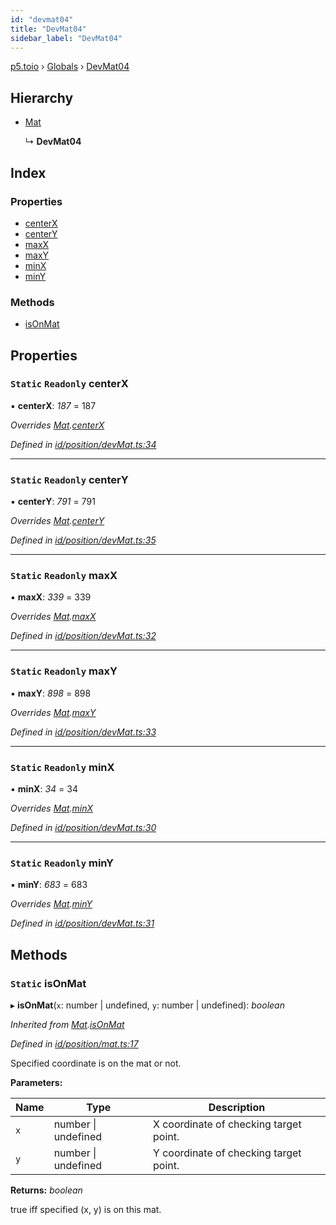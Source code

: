 ```yaml
---
id: "devmat04"
title: "DevMat04"
sidebar_label: "DevMat04"
---
```


[p5.toio](../index.md) › [Globals](../globals.md) › [DevMat04](devmat04.md)

## Hierarchy

* [Mat](mat.md)

  ↳ **DevMat04**

## Index

### Properties

* [centerX](devmat04.md#static-readonly-centerx)
* [centerY](devmat04.md#static-readonly-centery)
* [maxX](devmat04.md#static-readonly-maxx)
* [maxY](devmat04.md#static-readonly-maxy)
* [minX](devmat04.md#static-readonly-minx)
* [minY](devmat04.md#static-readonly-miny)

### Methods

* [isOnMat](devmat04.md#static-isonmat)

## Properties

### `Static` `Readonly` centerX

▪ **centerX**: *187* = 187

*Overrides [Mat](mat.md).[centerX](mat.md#static-protected-centerx)*

*Defined in [id/position/devMat.ts:34](https://github.com/tetunori/p5.toio/blob/49eab6e/src/id/position/devMat.ts#L34)*

___

### `Static` `Readonly` centerY

▪ **centerY**: *791* = 791

*Overrides [Mat](mat.md).[centerY](mat.md#static-protected-centery)*

*Defined in [id/position/devMat.ts:35](https://github.com/tetunori/p5.toio/blob/49eab6e/src/id/position/devMat.ts#L35)*

___

### `Static` `Readonly` maxX

▪ **maxX**: *339* = 339

*Overrides [Mat](mat.md).[maxX](mat.md#static-protected-maxx)*

*Defined in [id/position/devMat.ts:32](https://github.com/tetunori/p5.toio/blob/49eab6e/src/id/position/devMat.ts#L32)*

___

### `Static` `Readonly` maxY

▪ **maxY**: *898* = 898

*Overrides [Mat](mat.md).[maxY](mat.md#static-protected-maxy)*

*Defined in [id/position/devMat.ts:33](https://github.com/tetunori/p5.toio/blob/49eab6e/src/id/position/devMat.ts#L33)*

___

### `Static` `Readonly` minX

▪ **minX**: *34* = 34

*Overrides [Mat](mat.md).[minX](mat.md#static-protected-minx)*

*Defined in [id/position/devMat.ts:30](https://github.com/tetunori/p5.toio/blob/49eab6e/src/id/position/devMat.ts#L30)*

___

### `Static` `Readonly` minY

▪ **minY**: *683* = 683

*Overrides [Mat](mat.md).[minY](mat.md#static-protected-miny)*

*Defined in [id/position/devMat.ts:31](https://github.com/tetunori/p5.toio/blob/49eab6e/src/id/position/devMat.ts#L31)*

## Methods

### `Static` isOnMat

▸ **isOnMat**(`x`: number | undefined, `y`: number | undefined): *boolean*

*Inherited from [Mat](mat.md).[isOnMat](mat.md#static-isonmat)*

*Defined in [id/position/mat.ts:17](https://github.com/tetunori/p5.toio/blob/49eab6e/src/id/position/mat.ts#L17)*

Specified coordinate is on the mat or not.

**Parameters:**

Name | Type | Description |
------ | ------ | ------ |
`x` | number &#124; undefined | X coordinate of checking target point. |
`y` | number &#124; undefined | Y coordinate of checking target point.  |

**Returns:** *boolean*

true iff specified (x, y) is on this mat.
